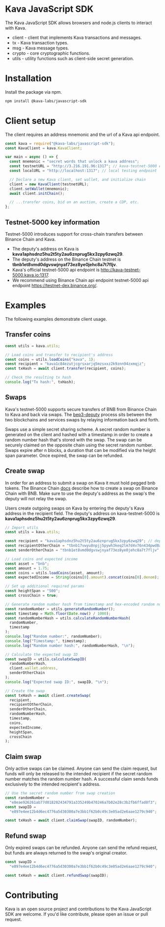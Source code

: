 # Kava JavaScript SDK

The Kava JavaScript SDK allows browsers and node.js clients to interact with Kava.

- client - client that implements Kava transactions and messages.
- tx - Kava transaction types.
- msg - Kava message types.
- crypto - core cryptographic functions.
- utils - utility functions such as client-side secret generation.

# Installation

Install the package via npm.

```bash
npm install @kava-labs/javascript-sdk
```

# Client setup

The client requires an address mnemonic and the url of a Kava api endpoint.

```javascript
const kava = require("@kava-labs/javascript-sdk");
const KavaClient = kava.KavaClient;

var main = async () => {
  const mnemonic = "secret words that unlock a kava address";
  const testnetURL = "http://3.216.191.96:1317"; // kava-testnet-5000 endpoint
  const localURL = "http://localhost:1317"; // local testing endpoint

  // Declare a new Kava client, set wallet, and initialize chain
  client = new KavaClient(testnetURL);
  client.setWallet(mnemonic);
  await client.initChain();

  // ...transfer coins, bid on an auction, create a CDP, etc.
};
```

## Testnet-5000 key information

Testnet-5000 introduces support for cross-chain transfers between Binance Chain and Kava.

- The deputy's address on Kava is **kava1aphsdnz5hu2t5ty2au6znprug5kx3zpy6zwq29**.
- The deputy's address on the Binance Chain testnet is **tbnb1et8vmd0dgvswjnyaf73ez8ye0jehc8a7t7fljv**.
- Kava's official testnet-5000 api endpoint is http://kava-testnet-5000.kava.io:1317.
- We recommend using Binance Chain api endpoint testnet-5000 api endpoint https://testnet-dex.binance.org/.

# Examples

The following examples demonstrate client usage.

## Transfer coins

```javascript
const utils = kava.utils;

// Load coins and transfer to recipient's address
const coins = utils.loadCoins("kava", 1);
const recipient = "kava1c84ezutjcgrsxarjq5mzsxxz2k9znn94zxmqjz";
const txHash = await client.transfer(recipient, coins);

// Check the resulting tx hash
console.log("Tx hash:", txHash);
```

## Swaps

Kava's testnet-5000 supports secure transfers of BNB from Binance Chain to Kava and back via swaps. The [bep3-deputy](https://github.com/binance-chain/bep3-deputy) process sits between the two blockchains and services swaps by relaying information back and forth.

Swaps use a simple secret sharing scheme. A secret random number is generated on the client and hashed with a timestamp in order to create a random number hash that's stored with the swap. The swap can be securely claimed on the opposite chain using the secret random number. Swaps expire after n blocks, a duration that can be modified via the height span parameter. Once expired, the swap can be refunded.

## Create swap

In order for an address to submit a swap on Kava it must hold pegged bnb tokens. The Binance Chain [docs](https://docs.binance.org/atomic-swap.html) describe how to create a swap on Binance Chain with BNB. Make sure to use the deputy's address as the swap's the deputy will not relay the swap.

Users create outgoing swaps on Kava by entering the deputy's Kava address in the recipient field. The deputy's address on kava-testnet-5000 is **kava1aphsdnz5hu2t5ty2au6znprug5kx3zpy6zwq29**.

```javascript
// Import utils
const utils = kava.utils;

const recipient = "kava1aphsdnz5hu2t5ty2au6znprug5kx3zpy6zwq29"; // deputy's address on kava
const recipientOtherChain = "tbnb17vwyu8npjj5pywh3keq2lm7d4v76n434pwd8av"; // user's address on bnbchain
const senderOtherChain = "tbnb1et8vmd0dgvswjnyaf73ez8ye0jehc8a7t7fljv"; // deputy's address on bnbchain

// Load coins and expected income
const asset = "bnb";
const amount = 1.75;
const coins = utils.loadCoins(asset, amount);
const expectedIncome = String(coins[0].amount).concat(coins[0].denom);

// Set up additional required params
const heightSpan = "500";
const crossChain = true;

// Generate random number hash from timestamp and hex-encoded random number
const randomNumber = utils.generateRandomNumber();
const timestamp = Math.floor(Date.now() / 1000);
const randomNumberHash = utils.calculateRandomNumberHash(
  randomNumber,
  timestamp
);
console.log("Random number:", randomNumber);
console.log("Timestamp:", timestamp);
console.log("Random number hash:", randomNumberHash, "\n");

// Calculate the expected swap ID
const swapID = utils.calculateSwapID(
  randomNumberHash,
  client.wallet.address,
  senderOtherChain
);
console.log("Expected swap ID:", swapID, "\n");

// Create the swap
const txHash = await client.createSwap(
  recipient,
  recipientOtherChain,
  senderOtherChain,
  randomNumberHash,
  timestamp,
  coins,
  expectedIncome,
  heightSpan,
  crossChain
);
```

## Claim swap

Only active swaps can be claimed. Anyone can send the claim request, but funds will only be released to the intended recipient if the secret random number matches the random number hash. A successful claim sends funds exclusively to the intended recipient's address.

```javascript
// Use the secret random number from swap creation
const randomNumber =
  "e8eae926261ab77d018202434791a335249b470246a7b02e28c3b2fb6ffad8f3";
const swapID =
  "e897e4ee12b4d6ec4776a5d30300a7e3bb1f62b0c49c3e05ad2e6aae1279c940";

const txHash = await client.claimSwap(swapID, randomNumber);
```

## Refund swap

Only expired swaps can be refunded. Anyone can send the refund request, but funds are always returned to the swap's original creator.

```javascript
const swapID =
  "e897e4ee12b4d6ec4776a5d30300a7e3bb1f62b0c49c3e05ad2e6aae1279c940";

const txHash = await client.refundSwap(swapID);
```

# Contributing

Kava is an open source project and contributions to the Kava JavaScript SDK are welcome. If you'd like contribute, please open an issue or pull request.
